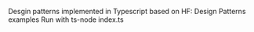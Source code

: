 Desgin patterns implemented in Typescript based on HF: Design Patterns examples
Run with ts-node index.ts